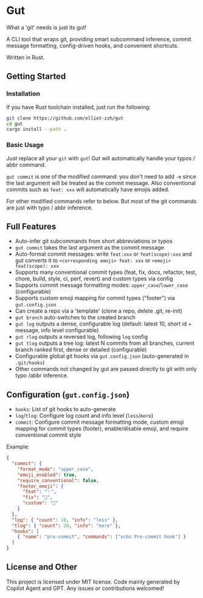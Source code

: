 # Gut

What a 'git' needs is just its gut!

A CLI tool that wraps git, providing smart subcommand inference, commit message formatting, config-driven hooks, and convenient shortcuts.

Written in Rust.

## Getting Started

### Installation

If you have Rust toolchain installed, just run the following:

```bash
git clone https://github.com/elliot-zzh/gut
cd gut
cargo install --path .
```

### Basic Usage

Just replace all your `git` with `gut`! Gut will automatically handle your typos / abbr command.

`gut commit` is one of the modified command: you don't need to add `-m` since the last argument will be treated as the commit message. Also conventional commits such as `feat: xxx` will automatically have emojis added.

For other modified commands refer to below. But most of the git commands are just with typo / abbr inference.

## Full Features

- Auto-infer git subcommands from short abbreviations or typos
- `gut commit` takes the last argument as the commit message
- Auto-format commit messages: write `feat:xxx` or `feat(scope):xxx` and gut converts it to `<corresponding emoji> feat: xxx` or `<emoji> feat(scope): xxx`
- Supports many conventional commit types (feat, fix, docs, refactor, test, chore, build, style, ci, perf, revert) and custom types via config
- Supports commit message formatting modes: `upper_case`/`lower_case` (configurable)
- Supports custom emoji mapping for commit types ("footer") via `gut.config.json`
- Can create a repo via a 'template' (clone a repo, delete .git, re-init)
- `gut branch` auto-switches to the created branch
- `gut log` outputs a dense, configurable log (default: latest 10, short id + message, info level configurable)
- `gut rlog` outputs a reversed log, following `log` config
- `gut tlog` outputs a tree log: latest N commits from all branches, current branch ranked first, dense or detailed (configurable)
- Configurable global git hooks via `gut.config.json` (auto-generated in `.git/hooks`)
- Other commands not changed by gut are passed directly to git with only typo /abbr inference.

## Configuration (`gut.config.json`)

- `hooks`: List of git hooks to auto-generate
- `log`/`tlog`: Configure log count and info level (`less`/`more`)
- `commit`: Configure commit message formatting mode, custom emoji mapping for commit types (footer), enable/disable emoji, and require conventional commit style

Example:
```json
{
  "commit": {
    "format_mode": "upper_case",
    "emoji_enabled": true,
    "require_conventional": false,
    "footer_emoji": {
      "feat": "✨",
      "fix": "🐛",
      "custom": "🌟"
    }
  },
  "log": { "count": 10, "info": "less" },
  "tlog": { "count": 20, "info": "more" },
  "hooks": [
    { "name": "pre-commit", "commands": ["echo Pre-commit hook"] }
  ]
}
```

## License and Other

This project is licensed under MIT license. Code mainly generated by Copilot Agent and GPT. Any issues or contributions welcomed!
